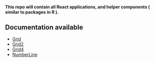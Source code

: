 #### This repo will contain all React applications, and helper components ( similar to packages in R ).

## Documentation available
 - [Grid](https://github.com/EduApps-Egypt/ReactApps/blob/master/src/Components/Plot/README/Grid.md)
 - [Grid2](https://github.com/EduApps-Egypt/ReactApps/blob/master/src/Components/Plot/README/Grid2.md)
 - [Grid4](https://github.com/EduApps-Egypt/ReactApps/blob/master/src/Components/Plot/README/Grid4.md)
 - [NumberLine](https://github.com/EduApps-Egypt/ReactApps/blob/master/src/Components/Plot/README/NumberLine.md)
